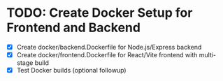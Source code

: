 # TODO: Create Docker Setup for Frontend and Backend

- [x] Create docker/backend.Dockerfile for Node.js/Express backend
- [x] Create docker/frontend.Dockerfile for React/Vite frontend with multi-stage build
- [x] Test Docker builds (optional followup)
